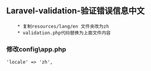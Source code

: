 ## Laravel-validation-验证错误信息中文
        * 复制resources/lang/en 文件夹改为zh
        * validation.php代码替换为上面文件内容
### 修改config\app.php
    'locale' => 'zh',
